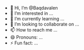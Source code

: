 - 👋 Hi, I’m @Baqdavalen
- 👀 I’m interested in ...
- 🌱 I’m currently learning ...
- 💞️ I’m looking to collaborate on ...
- 📫 How to reach me ...
- 😄 Pronouns: ...
- ⚡ Fun fact: ...

<!---
Baqdavalen/Baqdavalen is a ✨ special ✨ repository because its `README.md` (this file) appears on your GitHub profile.
You can click the Preview link to take a look at your changes.
--->
